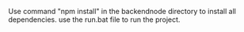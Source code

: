 Use command "npm install" in the backendnode directory to install all dependencies.
use the run.bat file to run the project.

